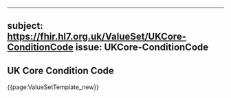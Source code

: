 
---
subject: https://fhir.hl7.org.uk/ValueSet/UKCore-ConditionCode
issue: UKCore-ConditionCode
---
## UK Core Condition Code

{{page:ValueSetTemplate_new}}
    
